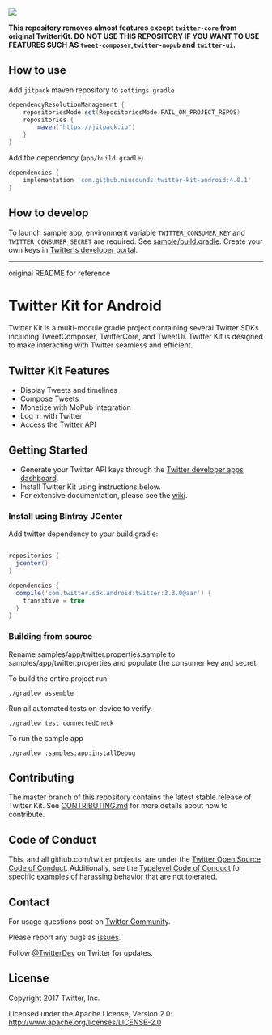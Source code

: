 [![](https://jitpack.io/v/niusounds/twitter-kit-android.svg)](https://jitpack.io/#niusounds/twitter-kit-android)

**This repository removes almost features except `twitter-core` from original TwitterKit. DO NOT USE THIS REPOSITORY IF YOU WANT TO USE FEATURES SUCH AS `tweet-composer`,`twitter-mopub` and `twitter-ui`.**

## How to use

Add `jitpack` maven repository to `settings.gradle`

```gradle
dependencyResolutionManagement {
    repositoriesMode.set(RepositoriesMode.FAIL_ON_PROJECT_REPOS)
    repositories {
        maven("https://jitpack.io")
    }
}
```

Add the dependency (`app/build.gradle`)

```gradle
dependencies {
    implementation 'com.github.niusounds:twitter-kit-android:4.0.1'
}
```

## How to develop

To launch sample app, environment variable `TWITTER_CONSUMER_KEY` and `TWITTER_CONSUMER_SECRET` are required. See [sample/build.gradle](https://github.com/niusounds/twitter-kit-android/blob/master/sample/build.gradle). Create your own keys in [Twitter's developer portal](https://developer.twitter.com/).

---

original README for reference

# Twitter Kit for Android

Twitter Kit is a multi-module gradle project containing several Twitter SDKs including TweetComposer, TwitterCore, and TweetUi. Twitter Kit is designed to make interacting with Twitter seamless and efficient.

## Twitter Kit Features

* Display Tweets and timelines
* Compose Tweets
* Monetize with MoPub integration
* Log in with Twitter
* Access the Twitter API

## Getting Started

* Generate your Twitter API keys through the [Twitter developer apps dashboard](https://apps.twitter.com/).
* Install Twitter Kit using instructions below.
* For extensive documentation, please see the [wiki](https://github.com/twitter/twitter-kit-android/wiki).

### Install using Bintray JCenter

Add twitter dependency to your build.gradle:
```groovy

repositories {
  jcenter()
}

dependencies {
  compile('com.twitter.sdk.android:twitter:3.3.0@aar') {
    transitive = true
  }
}

```

### Building from source

Rename samples/app/twitter.properties.sample to samples/app/twitter.properties and populate the consumer key and secret.

To build the entire project run

```
./gradlew assemble
```

Run all automated tests on device to verify.

```
./gradlew test connectedCheck
```

To run the sample app

```
./gradlew :samples:app:installDebug
```


## Contributing

The master branch of this repository contains the latest stable release of Twitter Kit. See [CONTRIBUTING.md](https://github.com/twitter/twitter-kit-android/blob/master/CONTRIBUTING.md) for more details about how to contribute.

## Code of Conduct

This, and all github.com/twitter projects, are under the [Twitter Open Source Code of Conduct](https://github.com/twitter/code-of-conduct/blob/master/code-of-conduct.md). Additionally, see the [Typelevel Code of Conduct](http://typelevel.org/conduct) for specific examples of harassing behavior that are not tolerated.

## Contact

For usage questions post on [Twitter Community](https://twittercommunity.com/tags/c/publisher/twitter/android).

Please report any bugs as [issues](https://github.com/twitter/twitter-kit-android/issues).

Follow [@TwitterDev](http://twitter.com/twitterdev) on Twitter for updates.

## License

Copyright 2017 Twitter, Inc.

Licensed under the Apache License, Version 2.0: http://www.apache.org/licenses/LICENSE-2.0

